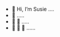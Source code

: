 - 👋 Hi, I’m Susie ....
- 👋 .....
- 👋 👋 .....
- 👋 👋 👋 ......

<!---
susj0/susj0 is a ✨ special ✨ repository because its `README.md` (this file) appears on your GitHub profile.
You can click the Preview link to take a look at your changes.
--->
